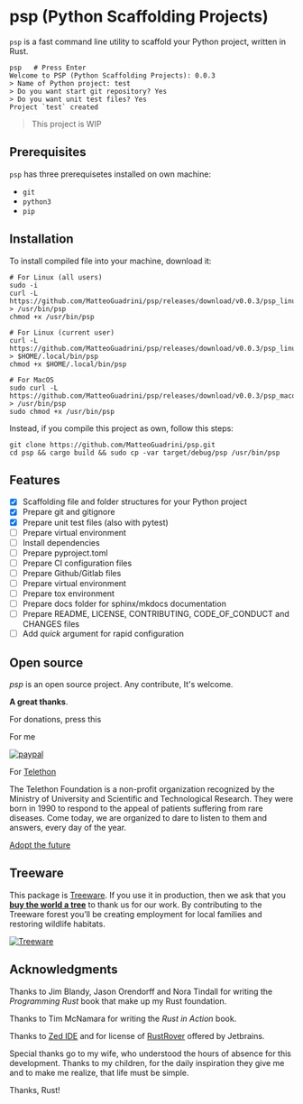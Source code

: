 # **psp** (Python Scaffolding Projects)

`psp` is a fast command line utility to scaffold your Python project, written in Rust.

```console
psp   # Press Enter
Welcome to PSP (Python Scaffolding Projects): 0.0.3
> Name of Python project: test
> Do you want start git repository? Yes
> Do you want unit test files? Yes
Project `test` created
```

> This project is WIP

## Prerequisites

`psp` has three prerequisetes installed on own machine:
- `git`
- `python3`
- `pip`

## Installation

To install compiled file into your machine, download it:

```console
# For Linux (all users)
sudo -i
curl -L https://github.com/MatteoGuadrini/psp/releases/download/v0.0.3/psp_linux > /usr/bin/psp
chmod +x /usr/bin/psp

# For Linux (current user)
curl -L https://github.com/MatteoGuadrini/psp/releases/download/v0.0.3/psp_linux > $HOME/.local/bin/psp
chmod +x $HOME/.local/bin/psp

# For MacOS
sudo curl -L https://github.com/MatteoGuadrini/psp/releases/download/v0.0.3/psp_macos > /usr/bin/psp
sudo chmod +x /usr/bin/psp
```

Instead, if you compile this project as own, follow this steps:

```console
git clone https://github.com/MatteoGuadrini/psp.git
cd psp && cargo build && sudo cp -var target/debug/psp /usr/bin/psp
```

## Features

- [x] Scaffolding file and folder structures for your Python project
- [x] Prepare git and gitignore
- [x] Prepare unit test files (also with pytest)
- [ ] Prepare virtual environment
- [ ] Install dependencies
- [ ] Prepare pyproject.toml
- [ ] Prepare CI configuration files
- [ ] Prepare Github/Gitlab files
- [ ] Prepare virtual environment
- [ ] Prepare tox environment
- [ ] Prepare docs folder for sphinx/mkdocs documentation
- [ ] Prepare README, LICENSE, CONTRIBUTING, CODE_OF_CONDUCT and CHANGES files
- [ ] Add _quick_ argument for rapid configuration

## Open source
_psp_ is an open source project. Any contribute, It's welcome.

**A great thanks**.

For donations, press this

For me

[![paypal](https://www.paypalobjects.com/en_US/i/btn/btn_donateCC_LG.gif)](https://www.paypal.me/guos)

For [Telethon](http://www.telethon.it/)

The Telethon Foundation is a non-profit organization recognized by the Ministry of University and Scientific and Technological Research.
They were born in 1990 to respond to the appeal of patients suffering from rare diseases.
Come today, we are organized to dare to listen to them and answers, every day of the year.

[Adopt the future](https://www.ioadottoilfuturo.it/)


## Treeware

This package is [Treeware](https://treeware.earth). If you use it in production,
then we ask that you [**buy the world a tree**](https://plant.treeware.earth/matteoguadrini/mkpl) to thank us for our work.
By contributing to the Treeware forest you’ll be creating employment for local families and restoring wildlife habitats.

[![Treeware](https://img.shields.io/badge/dynamic/json?color=brightgreen&label=Treeware&query=%24.total&url=https%3A%2F%2Fpublic.offset.earth%2Fusers%2Ftreeware%2Ftrees)](https://treeware.earth)


## Acknowledgments

Thanks to Jim Blandy, Jason Orendorff and Nora Tindall for writing the  _Programming Rust_ book that make up my Rust foundation.

Thanks to Tim McNamara for writing the _Rust in Action_ book.

Thanks to [Zed IDE](https://zed.dev/) and for license of [RustRover](https://www.jetbrains.com/rust/) offered by Jetbrains.

Special thanks go to my wife, who understood the hours of absence for this development.
Thanks to my children, for the daily inspiration they give me and to make me realize, that life must be simple.

Thanks, Rust!
